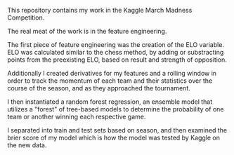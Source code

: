 This repository contains my work in the Kaggle March Madness Competition. 

The real meat of the work is in the feature engineering.

The first piece of feature engineering was the creation of the ELO variable. ELO was calculated similar to the chess method, by adding or substracting points from the preexisting ELO, based on result and strength of opposition.

Additionally I created derivatives for my features and a rolling window in order to track the momentum of each team and their statistics over the course of the season, and as they approached the tournament.

I then instantiated a random forest regression, an ensemble model that utilizes a "forest" of tree-based models to determine the probability of one team or another winning each respective game.

I separated into train and test sets based on season, and then examined the brier score of my model which is how the model was tested by Kaggle on the new data.
